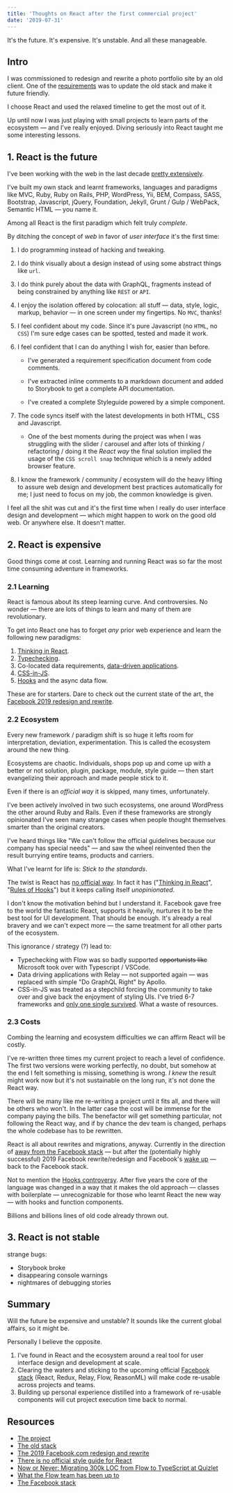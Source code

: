 ```yaml
---
title: 'Thoughts on React after the first commercial project'
date: '2019-07-31'
---
```


It's the future. It's expensive. It's unstable. And all these manageable.

<!--more-->

## Intro

I was commissioned to redesign and rewrite a photo portfolio site by an old client. One of the [requirements](https://github.com/metamn/inu-v2-b#requirements) was to update the old stack and make it future friendly.

I choose React and used the relaxed timeline to get the most out of it.

Up until now I was just playing with small projects to learn parts of the ecosystem &mdash; and I've really enjoyed. Diving seriously into React taught me some interesting lessons.

## 1. React is the future

I've been working with the web in the last decade [pretty extensively](http://metamn.io/beat/on-old-and-new-stacks/).

I've built my own stack and learnt frameworks, languages and paradigms like MVC, Ruby, Ruby on Rails, PHP, WordPress, Yii, BEM, Compass, SASS, Bootstrap, Javascript, jQuery, Foundation, Jekyll, Grunt / Gulp / WebPack, Semantic HTML &mdash; you name it.

Among all React is the first paradigm which felt truly _complete_.

By ditching the concept of _web_ in favor of _user interface_ it's the first time:

1. I do programming instead of hacking and tweaking.
2. I do think visually about a design instead of using some abstract things like `url`.
3. I do think purely about the data with GraphQL, fragments instead of being constrained by anything like `REST` or `API`.
4. I enjoy the isolation offered by colocation: all stuff &mdash; data, style, logic, markup, behavior &mdash; in one screen under my fingertips. No `MVC`, thanks!
5. I feel confident about my code. Since it's pure Javascript (no `HTML`, no `CSS`) I'm sure edge cases can be spotted, tested and made it work.
6. I feel confident that I can do anything I wish for, easier than before.

   - I've generated a requirement specification document from code comments.

   - I've extracted inline comments to a markdown document and added to Storybook to get a complete API documentation.

   - I've created a complete Styleguide powered by a simple component.

7) The code syncs itself with the latest developments in both HTML, CSS and Javascript.

   - One of the best moments during the project was when I was struggling with the slider / carousel and after lots of thinking / refactoring / doing it the _React way_ the final solution implied the usage of the `CSS scroll snap` technique which is a newly added browser feature.

8. I know the framework / community / ecosystem will do the heavy lifting to assure web design and development best practices automatically for me; I just need to focus on my job, the common knowledge is given.

I feel all the shit was cut and it's the first time when I really do user interface design and development &mdash; which might happen to work on the good old web. Or anywhere else. It doesn't matter.

## 2. React is expensive

Good things come at cost. Learning and running React was so far the most time consuming adventure in frameworks.

### 2.1 Learning

React is famous about its steep learning curve. And controversies. No wonder &mdash; there are lots of things to learn and many of them are revolutionary.

To get into React one has to forget _any_ prior web experience and learn the following new paradigms:

1. [Thinking in React](https://reactjs.org/docs/thinking-in-react.html).
2. [Typechecking](https://reactjs.org/docs/typechecking-with-proptypes.html).
3. Co-located data requirements, [data-driven applications](https://relay.dev/).
4. [CSS-in-JS](https://www.styled-components.com/).
5. [Hooks](https://reactjs.org/docs/hooks-intro.html) and the async data flow.

These are for starters. Dare to check out the current state of the art, the [Facebook 2019 redesign and rewrite](https://developers.facebook.com/videos/2019/building-the-new-facebookcom-with-react-graphql-and-relay/).

### 2.2 Ecosystem

Every new framework / paradigm shift is so huge it lefts room for interpretation, deviation, experimentation. This is called the ecosystem around the new thing.

Ecosystems are chaotic. Individuals, shops pop up and come up with a better or not solution, plugin, package, module, style guide &mdash; then start evangelizing their approach and made people stick to it.

Even if there is an _official way_ it is skipped, many times, unfortunately.

I've been actively involved in two such ecosystems, one around WordPress the other around Ruby and Rails. Even if these frameworks are strongly opinionated I've seen many strange cases when people thought themselves smarter than the original creators.

I've heard things like "We can't follow the official guidelines because our company has special needs" &mdash; and saw the wheel reinvented then the result burrying entire teams, products and carriers.

What I've learnt for life is: _Stick to the standards_.

The twist is React has [no official way](http://metamn.io/react/there-is-no-official-style-guide-for-react/). In fact it has ("[Thinking in React](https://reactjs.org/docs/thinking-in-react.html)", "[Rules of Hooks](https://reactjs.org/docs/hooks-rules.html)") but it keeps calling itself _unopinionated_.

I don't know the motivation behind but I understand it. Facebook gave free to the world the fantastic React, supports it heavily, nurtures it to be the best tool for UI development. That should be enough. It's already a real bravery and we can't expect more &mdash; the same treatment for all other parts of the ecosystem.

This ignorance / strategy (?) lead to:

- Typechecking with Flow was so badly supported ~~opportunists like~~ Microsoft took over with Typescript / VSCode.
- Data driving applications with Relay &mdash; not supported again &mdash; was replaced with simple "Do GraphQL Right" by Apollo.
- CSS-in-JS was treated as a stepchild forcing the community to take over and give back the enjoyment of styling UIs. I've tried 6-7 frameworks and [only one single survived](https://www.styled-components.com/). What a waste of resources.

### 2.3 Costs

Combing the learning and ecosystem difficulties we can affirm React will be costly.

I've re-written three times my current project to reach a level of confidence. The first two versions were working perfectly, no doubt, but somehow at the end I felt something is missing, something is wrong. _I knew_ the result might work now but it's not sustainable on the long run, it's not done the React way.

There will be many like me re-writing a project until it fits all, and there will be others who won't. In the latter case the cost will be immense for the company paying the bills. The benefactor will get something particular, not following the React way, and if by chance the dev team is changed, perhaps the whole codebase has to be rewritten.

React is all about rewrites and migrations, anyway. Currently in the direction of [away from the Facebook stack](https://duckduckgo.com/?q=migrating+code+from+flow+to+typescript&t=canonical&atb=v92-1&ia=web) &mdash; but after the (potentially highly successful) 2019 Facebook rewrite/redesign and Facebook's [wake up](https://medium.com/flow-type/what-the-flow-team-has-been-up-to-54239c62004f) &mdash; back to the Facebook stack.

Not to mention the [Hooks controversy](https://reactjs.org/docs/hooks-intro.html#gradual-adoption-strategy). After five years the core of the language was changed in a way that it makes the old approach &mdash; classes with boilerplate &mdash; unrecognizable for those who learnt React the new way &mdash; with hooks and function components.

Billions and billions lines of old code already thrown out.

## 3. React is not stable

strange bugs:

- Storybook broke
- disappearing console warnings
- nightmares of debugging stories

## Summary

Will the future be expensive and unstable? It sounds like the current global affairs, so it might be.

Personally I believe the opposite.

1. I've found in React and the ecosystem around a real tool for user interface design and development at scale.
2. Clearing the waters and sticking to the upcoming official [Facebook stack](https://opensource.facebook.com/#frontend) (React, Redux, Relay, Flow, ReasonML) will make code re-usable across projects and teams.
3. Building up personal experience distilled into a framework of re-usable components will cut project execution time back to normal.

## Resources

- [The project](https://github.com/metamn/inu-v2-b)
- [The old stack](http://metamn.io/beat/on-old-and-new-stacks/)
- [The 2019 Facebook.com redesign and rewrite](https://developers.facebook.com/videos/2019/building-the-new-facebookcom-with-react-graphql-and-relay/)
- [There is no official style guide for React](http://metamn.io/react/there-is-no-official-style-guide-for-react/)
- [Now or Never: Migrating 300k LOC from Flow to TypeScript at Quizlet](https://medium.com/tech-quizlet/now-or-never-migrating-300k-loc-from-flow-to-typescript-at-quizlet-d3bae5830a1)
- [What the Flow team has been up to](https://medium.com/flow-type/what-the-flow-team-has-been-up-to-54239c62004f)
- [The Facebook stack](https://opensource.facebook.com/#frontend)
